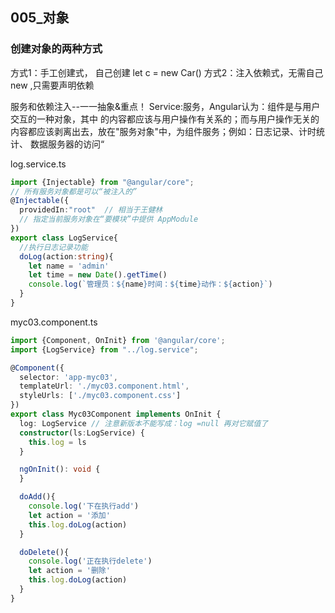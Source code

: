 ## 005_对象

### 创建对象的两种方式
方式1：手工创建式， 自己创建 let c = new Car()
方式2：注入依赖式，无需自己new ,只需要声明依赖


服务和依赖注入--一一抽象&重点！
Service:服务，Angular认为：组件是与用户交互的一种对象，其中 的内容都应该与用户操作有关系的；而与用户操作无关的内容都应该剥离出去，放在"服务对象"中，为组件服务；例如：日志记录、计时统计、 数据服务器的访问“

log.service.ts
```ts
import {Injectable} from "@angular/core";
// 所有服务对象都是可以“被注入的”
@Injectable({
  providedIn:"root"  // 相当于王健林
  // 指定当前服务对象在“要模块”中提供 AppModule
})
export class LogService{
  //执行日志记录功能
  doLog(action:string){
    let name = 'admin'
    let time = new Date().getTime()
    console.log(`管理员：${name}时间：${time}动作：${action}`)
  }
}
```

myc03.component.ts
```ts
import {Component, OnInit} from '@angular/core';
import {LogService} from "../log.service";

@Component({
  selector: 'app-myc03',
  templateUrl: './myc03.component.html',
  styleUrls: ['./myc03.component.css']
})
export class Myc03Component implements OnInit {
  log: LogService // 注意新版本不能写成：log =null 再对它赋值了
  constructor(ls:LogService) {
    this.log = ls
  }

  ngOnInit(): void {
  }

  doAdd(){
    console.log('下在执行add')
    let action = '添加'
    this.log.doLog(action)
  }

  doDelete(){
    console.log('正在执行delete')
    let action = '删除'
    this.log.doLog(action)
  }
}
```